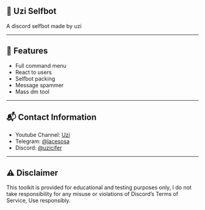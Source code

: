 ## 🚀 Uzi Selfbot
A discord selfbot made by uzi


---


## 🌟 Features
- Full command menu 
- React to users
- Selfbot packing 
- Message spammer
- Mass dm tool



---


## 📬 Contact Information 
- Youtube Channel: [Uzi](www.youtube.com/@uziwtf)
- Telegram: [@lacesosa](https://t.me/lacesosa)
- Discord: [@uzicifer](https://discord.gg/justice)


---



## ⚠️ Disclaimer 
This toolkit is provided for educational and testing purposes only, I do not take responsibility for any 
misuse or violations of Discord’s Terms of Service, Use responsibly.

